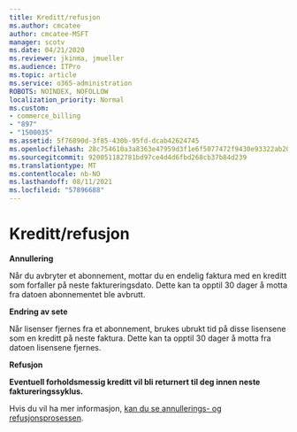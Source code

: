 ```yaml
---
title: Kreditt/refusjon
ms.author: cmcatee
author: cmcatee-MSFT
manager: scotv
ms.date: 04/21/2020
ms.reviewer: jkinma, jmueller
ms.audience: ITPro
ms.topic: article
ms.service: o365-administration
ROBOTS: NOINDEX, NOFOLLOW
localization_priority: Normal
ms.custom:
- commerce_billing
- "897"
- "1500035"
ms.assetid: 5f76890d-3f85-430b-95fd-dcab42624745
ms.openlocfilehash: 28c754610a3a8363e47959d3f1e6f5077472f9430e93322ab20cba2ad0ac7390
ms.sourcegitcommit: 920051182781bd97ce4d4d6fbd268cb37b84d239
ms.translationtype: MT
ms.contentlocale: nb-NO
ms.lasthandoff: 08/11/2021
ms.locfileid: "57896688"
---
```

# <a name="creditrefund"></a>Kreditt/refusjon

**Annullering**
  
Når du avbryter et abonnement, mottar du en endelig faktura med en kreditt som forfaller på neste faktureringsdato. Dette kan ta opptil 30 dager å motta fra datoen abonnementet ble avbrutt.
  
**Endring av sete**
  
Når lisenser fjernes fra et abonnement, brukes ubrukt tid på disse lisensene som en kreditt på neste faktura. Dette kan ta opptil 30 dager å motta fra datoen lisensene fjernes.

**Refusjon**

**Eventuell forholdsmessig kreditt vil bli returnert til deg innen neste faktureringssyklus.**

Hvis du vil ha mer informasjon, [kan du se annullerings- og refusjonsprosessen](https://docs.microsoft.com/microsoft-365/commerce/subscriptions/cancel-your-subscription). 
